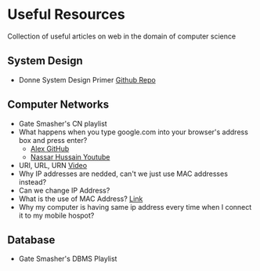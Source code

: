 # Useful Resources
Collection of useful articles on web in the domain of computer science

## System Design
- Donne System Design Primer [Github Repo](https://github.com/donnemartin/system-design-primer)

## Computer Networks
- Gate Smasher's CN playlist
- What happens when you type google.com into your browser's address box and press enter? 
  - [Alex GitHub](https://github.com/alex/what-happens-when)
  - [Nassar Hussain Youtube](https://www.youtube.com/watch?v=dh406O2v_1c)
- URI, URL, URN [Video](https://www.youtube.com/watch?v=vpYct2npKD8)
- Why IP addresses are nedded, can't we just use MAC addresses instead?
- Can we change IP Address?
- What is the use of MAC Address? [Link](https://superuser.com/questions/623511/what-is-the-exact-use-of-a-mac-address)
- Why my computer is having same ip address every time when I connect it to my mobile hospot?

## Database
- Gate Smasher's DBMS Playlist
